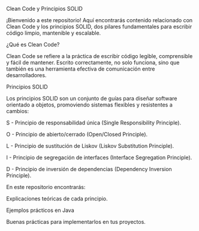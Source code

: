Clean Code y Principios SOLID

¡Bienvenido a este repositorio! Aquí encontrarás contenido relacionado con Clean Code y los principios SOLID, dos pilares fundamentales para escribir código limpio, mantenible y escalable.

¿Qué es Clean Code?

Clean Code se refiere a la práctica de escribir código legible, comprensible y fácil de mantener. Escrito correctamente, no solo funciona, sino que también es una herramienta efectiva de comunicación entre desarrolladores. 

Principios SOLID

Los principios SOLID son un conjunto de guías para diseñar software orientado a objetos, promoviendo sistemas flexibles y resistentes a cambios:

S - Principio de responsabilidad única (Single Responsibility Principle).

O - Principio de abierto/cerrado (Open/Closed Principle).

L - Principio de sustitución de Liskov (Liskov Substitution Principle).

I - Principio de segregación de interfaces (Interface Segregation Principle).

D - Principio de inversión de dependencias (Dependency Inversion Principle).

En este repositorio encontrarás:

Explicaciones teóricas de cada principio.

Ejemplos prácticos en Java 


Buenas prácticas para implementarlos en tus proyectos.
